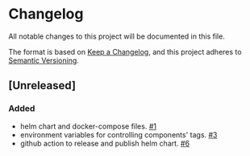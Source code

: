 # Changelog
All notable changes to this project will be documented in this file.

The format is based on [Keep a Changelog](https://keepachangelog.com/en/1.0.0/),
and this project adheres to [Semantic Versioning](https://semver.org/spec/v2.0.0.html).

## [Unreleased]

### Added
- helm chart and docker-compose files. [#1](https://github.com/ncsa/smm-deployment/issues/1)
- environment variables for controlling components' tags. [#3](https://github.com/nationalarchives/tdr-dev-documentation/issues/3)
- github action to release and publish helm chart. [#6](https://github.com/nvandeguchte/smm-deployment/issues/6)
